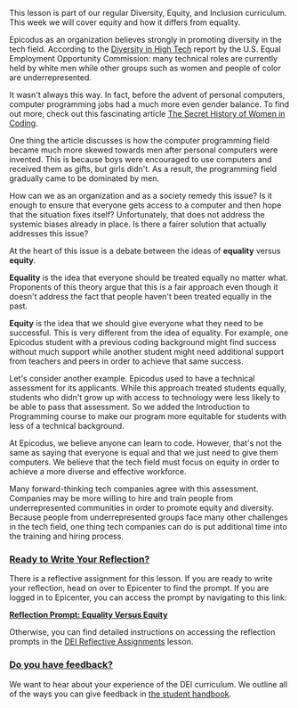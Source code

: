 This lesson is part of our regular Diversity, Equity, and Inclusion curriculum. This week we will cover equity and how it differs from equality. 

Epicodus as an organization believes strongly in promoting diversity in the tech field. According to the [Diversity in High Tech](https://www.eeoc.gov/special-report/diversity-high-tech) report by the U.S. Equal Employment Opportunity Commission: many technical roles are currently held by white men while other groups such as women and people of color are underrepresented.

It wasn't always this way. In fact, before the advent of personal computers, computer programming jobs had a much more even gender balance. To find out more, check out this fascinating article [The Secret History of Women in Coding](https://web.archive.org/web/20220313005202/https://www.nytimes.com/2019/02/13/magazine/women-coding-computer-programming.html).

One thing the article discusses is how the computer programming field became much more skewed towards men after personal computers were invented. This is because boys were encouraged to use computers and received them as gifts, but girls didn't. As a result, the programming field gradually came to be dominated by men.

How can we as an organization and as a society remedy this issue? Is it enough to ensure that everyone gets access to a computer and then hope that the situation fixes itself? Unfortunately, that does not address the systemic biases already in place. Is there a fairer solution that actually addresses this issue?

At the heart of this issue is a debate between the ideas of **equality** versus **equity**.

**Equality** is the idea that everyone should be treated equally no matter what. Proponents of this theory argue that this is a fair approach even though it doesn't address the fact that people haven't been treated equally in the past.

**Equity** is the idea that we should give everyone what they need to be successful. This is very different from the idea of equality. For example, one Epicodus student with a previous coding background might find success without much support while another student might need additional support from teachers and peers in order to achieve that same success.

Let's consider another example. Epicodus used to have a technical assessment for its applicants. While this approach treated students equally, students who didn't grow up with access to technology were less likely to be able to pass that assessment. So we added the Introduction to Programming course to make our program more equitable for students with less of a technical background.

At Epicodus, we believe anyone can learn to code. However, that's not the same as saying that everyone is equal and that we just need to give them computers. We believe that the tech field must focus on equity in order to achieve a more diverse and effective workforce.

Many forward-thinking tech companies agree with this assessment. Companies may be more willing to hire and train people from underrepresented communities in order to promote equity and diversity. Because people from underrepresented groups face many other challenges in the tech field, one thing tech companies can do is put additional time into the training and hiring process.

### [Ready to Write Your Reflection?](#ready-to-write-your-reflection)

There is a reflective assignment for this lesson. If you are ready to write your reflection, head on over to Epicenter to find the prompt. If you are logged in to Epicenter, you can access the prompt by navigating to this link:

**<span class="glyphicon glyphicon-link"></span> [Reflection Prompt: Equality Versus Equity](https://epicenter.epicodus.com/journals?title=Equality+Versus+Equity)** 

Otherwise, you can find detailed instructions on accessing the reflection prompts in the [DEI Reflective Assignments](https://new.learnhowtoprogram.com/prework/getting-started-at-epicodus/dei-reflective-assignments#finding-the-reflection-prompts) lesson.

### [Do you have feedback?](#do-you-have-feedback)

We want to hear about your experience of the DEI curriculum. We outline all of the ways you can give feedback in [the student handbook](https://new.learnhowtoprogram.com/student-handbook#giving-feedback).